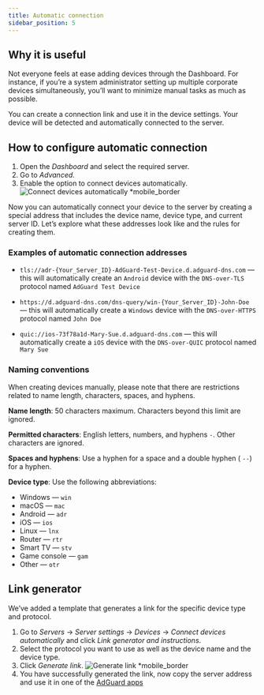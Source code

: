 ```yaml
---
title: Automatic connection
sidebar_position: 5
---
```


## Why it is useful

Not everyone feels at ease adding devices through the Dashboard. For instance, if you’re a system administrator setting up multiple corporate devices simultaneously, you’ll want to minimize manual tasks as much as possible.

You can create a connection link and use it in the device settings. Your device will be detected and automatically connected to the server.

## How to configure automatic connection

1. Open the *Dashboard* and select the required server.
1. Go to *Advanced*.
1. Enable the option to connect devices automatically.
    ![Connect devices automatically *mobile_border](https://cdn.adtidy.org/content/kb/dns/private/new_dns/connect/automatically.png)

Now you can automatically connect your device to the server by creating a special address that includes the device name, device type, and current server ID. Let’s explore what these addresses look like and the rules for creating them.

### Examples of automatic connection addresses

- `tls://adr-{Your_Server_ID}-AdGuard-Test-Device.d.adguard-dns.com` — this will automatically create an `Android` device with the `DNS-over-TLS` protocol named `AdGuard Test Device`

- `https://d.adguard-dns.com/dns-query/win-{Your_Server_ID}-John-Doe` — this will automatically create a `Windows` device with the `DNS-over-HTTPS` protocol named `John Doe`

- `quic://ios-73f78a1d-Mary-Sue.d.adguard-dns.com` — this will automatically create a `iOS` device with the `DNS-over-QUIC` protocol named `Mary Sue`

### Naming conventions

When creating devices manually, please note that there are restrictions related to name length, characters, spaces, and hyphens.

**Name length**: 50 characters maximum. Characters beyond this limit are ignored.

**Permitted characters**: English letters, numbers, and hyphens `-`. Other characters are ignored.

**Spaces and hyphens**: Use a hyphen for a space and a double hyphen ( `--`) for a hyphen.

**Device type**: Use the following abbreviations:

- Windows — `win`
- macOS — `mac`
- Android — `adr`
- iOS — `ios`
- Linux — `lnx`
- Router — `rtr`
- Smart TV — `stv`
- Game console — `gam`
- Other — `otr`

## Link generator

We’ve added a template that generates a link for the specific device type and protocol.

1. Go to *Servers* → *Server settings* → *Devices* → *Connect devices automatically* and click *Link generator and instructions*.
1. Select the protocol you want to use as well as the device name and the device type.
1. Click *Generate link*.
    ![Generate link *mobile_border](https://cdn.adtidy.org/content/kb/dns/private/new_dns/connect/automatically_step7.png)
1. You have successfully generated the link, now copy the server address and use it in one of the [AdGuard apps](https://adguard.com/welcome.html)
